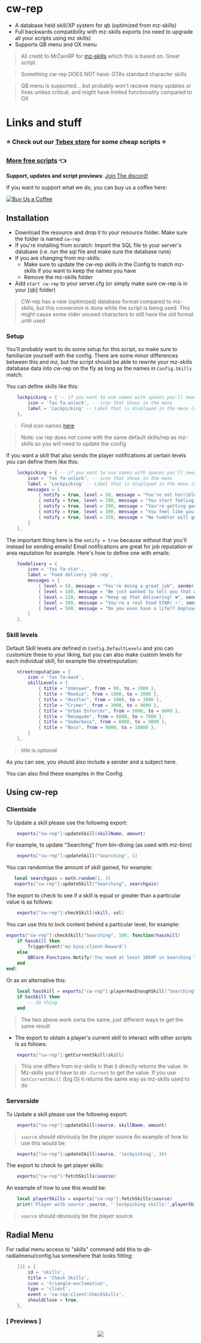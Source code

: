 # cw-rep

- A database held skill/XP system for qb (optimized from mz-skills)
- Full backwards compatibility with mz-skills exports (no need to upgrade all your scripts using mz skills)
- Supports QB menu and OX menu

> All credit to MrZainRP for [mz-skills](https://github.com/MrZainRP/mz-skills) which this is based on. Great script.

> Something cw-rep DOES NOT have: GTAs standard character skills

> QB menu is supported... but probably won't recieve many updates or fixes unless critical, and might have limited functionality compared to OX

# Links and stuff
### ⭐ Check out our [Tebex store](https://cw-scripts.tebex.io/category/2523396) for some cheap scripts ⭐

### [More free scripts](https://github.com/stars/Coffeelot/lists/cw-scripts)  👈

**Support, updates and script previews**: [Join The discord!](https://discord.gg/FJY4mtjaKr)

If you want to support what we do, you can buy us a coffee here:

[![Buy Us a Coffee](https://www.buymeacoffee.com/assets/img/guidelines/download-assets-sm-2.svg)](https://www.buymeacoffee.com/cwscriptbois )


## Installation
- Download the resource and drop it to your resource folder. Make sure the folder is named `cw-rep`
- If you're installing from scratch: Import the SQL file to your server's database (i.e. run the sql file and make sure the database runs)
- If you are changing from mz-skills: 
    - Make sure to update the cw-rep skills in the Config to match mz-skills if you want to keep the names you have
    - Remove the mz-skills folder
- Add ``start cw-rep`` to your server.cfg (or simply make sure cw-rep is in your [qb] folder)

> CW-rep has a new (optimized) database format compared to mz-skills, but this conversion is done while the script is being used. This might cause some older unused characters to still have the old format until used

### Setup

You'll probably want to do some setup for this script, so make sure to familiarize yourself with the config. There are some minor differences between this and mz, but the script should be able to rewrite your mz-skills database data into cw-rep on the fly as long as the names in `Config.Skills` match.

You can define skills like this:
```lua
    lockpicking = { -- if you want to use names with spaces you'll need to type it as "['Lockicking Skill'] = {" for example
        icon = 'fas fa-unlock', -- icon that shows in the menu
        label = 'Lockpicking' -- Label that is displayed in the menu (defaults to name of the skill, just like mz skills if this is not defined)
    },
```
> Find icon names [here](https://fontawesome.com/v5/search?m=free)

> Note: cw rep does not come with the same default skills/rep as mz-skills so you will need to update the config 

If you want a skill that also sends the player notifications at certain levels you can define them like this:
```lua
    lockpicking = { -- if you want to use names with spaces you'll need to type it as "['Lockicking Skill'] = {" for example
        icon = 'fas fa-unlock', -- icon that shows in the menu
        label = 'Lockpicking' -- Label that is displayed in the menu (defaults to name of the skill, just like mz skills if this is not defined)
        messages = {
            { notify = true, level = 50, message = "You're not horrible with that lockpick anymore" },
            { notify = true, level = 100, message = "You start feeling better with that lockpick in your hand" },
            { notify = true, level = 200, message = "You're getting good with a lockpick" },
            { notify = true, level = 300, message = "You feel like you're nailing lockpicking now" },
            { notify = true, level = 350, message = "No tumbler will go untouched. You're like the Lockpicking Lawyer!" },
        }
    },
```
The important thing here is the `notify = true` because without that you'll instead be sending emails! Email notifications are great for job reputation or area reputation for example. Here's how to define one with emails:

```lua
    foodelivery = {
        icon = 'fas fa-star',
        label = 'Food delivery job rep',
        messages = {
            { level = 50, message = "You're doing a great job", sender = "FeedStars HR", subject = "FeedStars" },
            { level = 100, message = "We just wanted to tell you that we love you! ❤", sender = "FeedStars HR", subject = "FeedStars" },
            { level = 220, message = "Keep up that delivering! ❤", sender = "FeedStars HR", subject = "FeedStars" },
            { level = 300, message = "You're a real Food STAR! ⭐", sender = "FeedStars HR", subject = "FeedStars" },
            { level = 500, message = "Do you even have a life?? Employee of the year!", sender = "FeedStars HR", subject = "FeedStars" },
        }
    },
```
### Skill levels
Default Skill levels are defined in `Config.DefaultLevels` and you can customize these to your liking, but you can also make custom levels for each individual skill, for example the streetreputation:
```lua
    streetreputation = {
        icon = 'fas fa-mask',
        skillLevels = {
            { title = "Unknown", from = 00, to = 1000 },
            { title = "Rookie", from = 1000, to = 2000 },
            { title = "Hustler", from = 2000, to = 3000 },
            { title = "Crimer", from = 3000, to = 4000 },
            { title = "Urban Enforcer", from = 5000, to = 6000 },
            { title = "Renagade", from = 6000, to = 7000 },
            { title = "Underboss", from = 8000, to = 9000 },
            { title = "Boss", from = 9000, to = 10000 }, 
        }
    },
```
> title is optional

As you can see, you should also include a sender and a subject here.

You can also find these examples in the Config.

## Using cw-rep
### Clientside
To Update a skill please use the following export:
```lua
    exports["cw-rep"]:updateSkill(skillName, amount)
```
 For example, to update "Searching" from bin-diving (as used with mz-bins)
```lua
    exports["cw-rep"]:updateSkill("Searching", 1)
```
 You can randomise the amount of skill gained, for example: 
 ```lua
    local searchgain = math.random(1, 3)
    exports["cw-rep"]:updateSkill("Searching", searchgain)
```
The export to check to see if a skill is equal or greater than a particular value is as follows:
```lua
    exports["cw-rep"]:checkSkill(skill, val)
```

You can use this to lock content behind a particular level, for example:
```lua
exports["cw-rep"]:checkSkill("Searching", 100, function(hasskill)
    if hasskill then
        TriggerEvent('mz-bins:client:Reward')
    else
        QBCore.Functions.Notify('You need at least 100XP in Searching to do this.', "error", 3500)
    end
end)
```
Or as an alternative this:
```lua
    local hasSkill = exports["cw-rep"]:playerHasEnoughSkill("Searching", 100)
    if hasSkill then
        -- do thing
    end
```

> The two above work sorta the same, just different ways to get the same result

- The export to obtain a player's current skill to interact with other scripts is as follows:
```lua
    exports["cw-rep"]:getCurrentSkill(skill)
```

> This one differs from mz-skills in that it directly returns the value. In Mz-skills you'd have to do `.Current` to get the value. If you use `GetCurrentSkill` (big G) it returns the same way as mz-skills used to do

### Serverside
To Update a skill please use the following export:
```lua
    exports["cw-rep"]:updateSkill(source, skillName, amount)
```
> `source` should obviously be the player source
An example of how to use this would be:
```lua
    exports["cw-rep"]:updateSkill(source, 'lockpicking', 10)
```
The export to check to get player skills:
```lua
    exports["cw-rep"]:fetchSkills(source)
```
An example of how to use this would be:
```lua
    local playerSkills = exports["cw-rep"]:fetchSkills(source)
    print('Player with source',source, ' lockpicking skills:',playerSkills.lockpicking)
```

> `source` should obviously be the player source

## Radial Menu
For radial menu access to "skills" command add this to qb-radialmenu/config.lua somewhere that looks fitting:
```lua
    [3] = {
        id = 'skills',
        title = 'Check Skills',
        icon = 'triangle-exclamation',
        type = 'client',
        event = 'cw-rep:client:CheckSkills',
        shouldClose = true,
    },
```

> 

### [ Previews ]

<p align="center">
    <img src="https://media.discordapp.net/attachments/1016069642495729715/1227702266119852132/image.png?ex=66295dd5&is=6616e8d5&hm=544bbf052da18b79839863217e8cee7fb700f8971ee1f2b388c448f62d534325&=&format=webp&quality=lossless"/>
</p>

